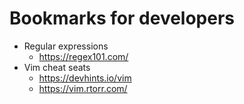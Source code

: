 # Bookmarks for developers

- Regular expressions
  - https://regex101.com/
- Vim cheat seats
  - https://devhints.io/vim
  - https://vim.rtorr.com/
